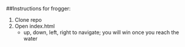 ##Instructions for frogger:

1. Clone repo
2. Open index.html
    - up, down, left, right to navigate; you will win once you reach the water


